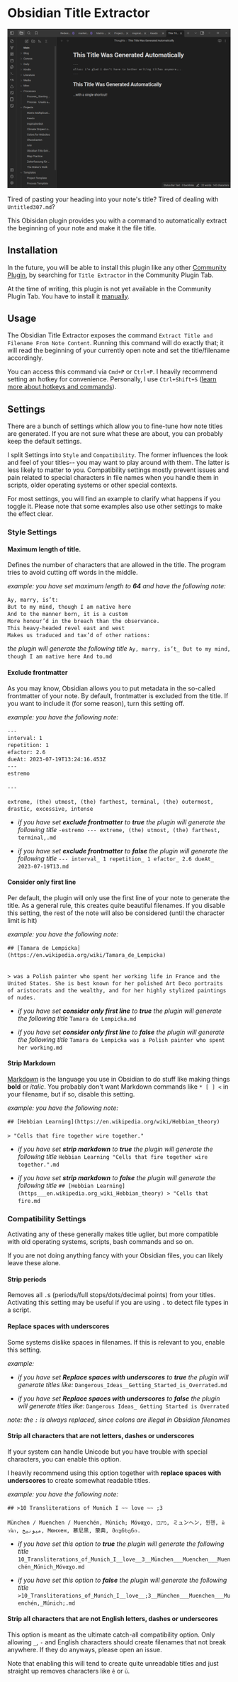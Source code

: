 # Obsidian Title Extractor

![Project Image](/doc/img/project.png)


Tired of pasting your heading into your note's title? Tired of dealing with `Untitled307.md`?

This Obisidan plugin provides you with a command to automatically extract the beginning of your note and make it the file title.

## Installation

In the future, you will be able to install this plugin like any other [Community Plugin](https://forum.obsidian.md/t/plugins-mini-faq/7737), by searching for `Title Extractor` in the Community Plugin Tab.

At the time of writing, this plugin is not yet available in the Community Plugin Tab. You have to install it [manually](https://forum.obsidian.md/t/plugins-mini-faq/7737).

## Usage

The Obsidian Title Extractor exposes the command `Extract Title and Filename From Note Content`. Running this command will do exactly that; it will read the beginning of your currently open note and set the title/filename accordingly.

You can access this command via `Cmd+P` or `Ctrl+P`. I heavily recommend setting an hotkey for convenience. Personally, I use `Ctrl+Shift+S` ([learn more about hotkeys and commands](https://help.obsidian.md/Plugins/Command+palette)).

## Settings

There are a bunch of settings which allow you to fine-tune how note titles are generated. If you are not sure what these are about, you can probably keep the default settings.

I split Settings into `Style` and `Compatibility`. The former influences the look and feel of your titles-- you may want to play around with them. The latter is less likely to matter to you. Compatibility settings mostly prevent issues and pain related to special characters in file names when you handle them in scripts, older operating systems or other special contexts.  

For most settings, you will find an example to clarify what happens if you toggle it. Please note that some examples also use other settings to make the effect clear. 


### Style Settings


#### Maximum length of title.

Defines the number of characters that are allowed in the title. The program tries to avoid cutting off words in the middle.

*example: you have set maximum length to **64** and have the following note:*

```
Ay, marry, is’t:  
But to my mind, though I am native here  
And to the manner born, it is a custom  
More honour’d in the breach than the observance.  
This heavy-headed revel east and west  
Makes us traduced and tax’d of other nations: 
```

*the plugin will generate the following title* `Ay, marry, is’t_ But to my mind, though I am native here And to.md`

#### Exclude frontmatter

As you may know, Obsidian allows you to put metadata in the so-called frontmatter of your note. By default, frontmatter is excluded from the title. If you want to include it (for some reason), turn this setting off.

*example: you have the following note:*

```
---
interval: 1
repetition: 1
efactor: 2.6
dueAt: 2023-07-19T13:24:16.453Z
---
estremo

---

extreme, (the) utmost, (the) farthest, terminal, (the) outermost, drastic, excessive, intense
```

* *if you have set **exclude frontmatter** to **true** the plugin will generate the following title* `-estremo --- extreme, (the) utmost, (the) farthest, terminal,.md`

* *if you have set **exclude frontmatter** to **false** the plugin will generate the following title* `--- interval_ 1 repetition_ 1 efactor_ 2.6 dueAt_ 2023-07-19T13.md`




#### Consider only first line

Per default, the plugin will only use the first line of your note to generate the title. As a general rule, this creates quite beautiful filenames. If you disable this setting, the rest of the note will also be considered (until the character limit is hit)

*example: you have the following note:*

```
## [Tamara de Lempicka](https://en.wikipedia.org/wiki/Tamara_de_Lempicka)


> was a Polish painter who spent her working life in France and the United States. She is best known for her polished Art Deco portraits of aristocrats and the wealthy, and for her highly stylized paintings of nudes. 

```

* *if you have set **consider only first line** to **true** the plugin will generate the following title* `Tamara de Lempicka.md`

* *if you have set **consider only first line** to **false** the plugin will generate the following title* `Tamara de Lempicka was a Polish painter who spent her working.md`


#### Strip Markdown

[Markdown](https://docs.github.com/en/get-started/writing-on-github/getting-started-with-writing-and-formatting-on-github/basic-writing-and-formatting-syntax) is the language you use in Obsidian to do stuff like making things **bold** or *italic*. You probably don't want Markdown commands like `* [ ] <` in your filename, but if so, disable this setting. 

*example: you have the following note:*

```
## [Hebbian Learning](https://en.wikipedia.org/wiki/Hebbian_theory)

> "Cells that fire together wire together." 

```

* *if you have set **strip markdown** to **true** the plugin will generate the following title* `Hebbian Learning "Cells that fire together wire together.".md`

* *if you have set **strip markdown** to **false** the plugin will generate the following title* `## [Hebbian Learning](https___en.wikipedia.org_wiki_Hebbian_theory) > "Cells that fire.md`

### Compatibility Settings

Activating any of these generally makes title uglier, but more compatible with old operating systems, scripts, bash commands and so on.

If you are not doing anything fancy with your Obsidian files, you can likely leave these alone.

#### Strip periods

Removes all `.`s (periods/full stops/dots/decimal points) from your titles. Activating this setting may be useful if you are using `.` to detect file types in a script.

#### Replace spaces with underscores

Some systems dislike spaces in filenames. If this is relevant to you, enable this setting.

*example:*

* *if you have set **Replace spaces with underscores** to **true** the plugin will generate titles like:* `Dangerous_Ideas__Getting_Started_is_Overrated.md`

* *if you have set **Replace spaces with underscores** to **false** the plugin will generate titles like:* `Dangerous Ideas_ Getting Started is Overrated`

*note: the `:` is always replaced, since colons are illegal in Obsidian filenames*

#### Strip all characters that are not letters, dashes or underscores

If your system can handle Unicode but you have trouble with special characters, you can enable this option.

I heavily recommend using this option together with **replace spaces with underscores** to create somewhat readable titles.

*example: you have the following note:*

```
## >10 Transliterations of Munich I ~~ love ~~ ;3

München / Muenchen / Muenchén, Múnich; Μόναχο, מינכן, ミュンヘン, 뮌헨, มิวนิก, ميونيخ, Мюнхен, 慕尼黑, 蒙典, მიუნხენი.
```

* *if you have set this option to **true** the plugin will generate the following title* `10_Transliterations_of_Munich_I__love__3__München___Muenchen___Muenchén_Múnich_Μόναχο.md`

* *if you have set this option to **false** the plugin will generate the following title* `>10_Transliterations_of_Munich_I__love__;3__München___Muenchen___Muenchén,_Múnich;.md`


#### Strip all characters that are not English letters, dashes or underscores

This option is meant as the ultimate catch-all compatibility option. Only allowing `_`, `-` and English characters should create filenames that not break anywhere. If they do anyways, please open an issue.

Note that enabling this will tend to create quite unreadable titles and just straight up removes characters like `ê` or `ü`.